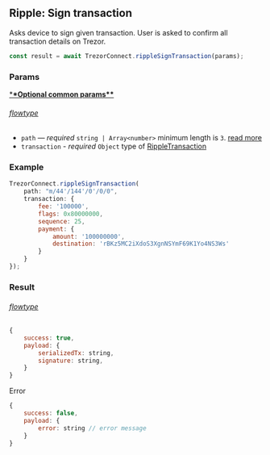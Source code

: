 ## Ripple: Sign transaction

Asks device to sign given transaction. User is asked to confirm all transaction
details on Trezor.

```javascript
const result = await TrezorConnect.rippleSignTransaction(params);
```

### Params

[\***\*Optional common params\*\***](commonParams.md)

###### [flowtype](../../src/js/types/params.js#L149-L154)

-   `path` — _required_ `string | Array<number>` minimum length is `3`. [read more](path.md)
-   `transaction` - _required_ `Object` type of [RippleTransaction](../../src/js/types/ripple.js#L36-L42)

### Example

```javascript
TrezorConnect.rippleSignTransaction(
    path: "m/44'/144'/0'/0/0",
    transaction: {
        fee: '100000',
        flags: 0x80000000,
        sequence: 25,
        payment: {
            amount: '100000000',
            destination: 'rBKz5MC2iXdoS3XgnNSYmF69K1Yo4NS3Ws'
        }
    }
});
```

### Result

###### [flowtype](../../src/js/types/ripple.js#L49-L52)

```javascript
{
    success: true,
    payload: {
        serializedTx: string,
        signature: string,
    }
}
```

Error

```javascript
{
    success: false,
    payload: {
        error: string // error message
    }
}
```
